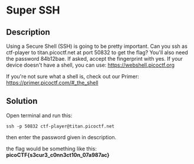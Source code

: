 # Super SSH

## Description

Using a Secure Shell (SSH) is going to be pretty important.
Can you ssh as ctf-player to titan.picoctf.net at port 50832 to get the flag?
You'll also need the password 84b12bae. If asked, accept the fingerprint with yes.
If your device doesn't have a shell, you can use: <https://webshell.picoctf.org>

If you're not sure what a shell is, check out our Primer: <https://primer.picoctf.com/#_the_shell>

## Solution

Open terminal and run this:

```shell
ssh -p 50832 ctf-player@titan.picoctf.net
```

then enter the password given in description.

the flag would be something like this: **picoCTF{s3cur3_c0nn3ct10n_07a987ac}**
